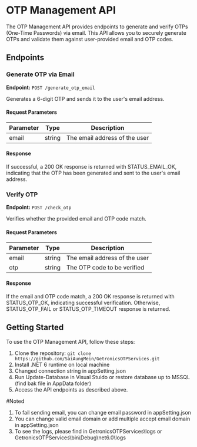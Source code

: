 # OTP Management API

The OTP Management API provides endpoints to generate and verify OTPs (One-Time Passwords) via email. This API allows you to securely generate OTPs and validate them against user-provided email and OTP codes.

## Endpoints

### Generate OTP via Email

**Endpoint:** `POST /generate_otp_email`

Generates a 6-digit OTP and sends it to the user's email address.

#### Request Parameters

| Parameter | Type   | Description                  |
| --------- | ------ | ---------------------------- |
| email     | string | The email address of the user |

#### Response

If successful, a 200 OK response is returned with STATUS_EMAIL_OK, indicating that the OTP has been generated and sent to the user's email address.

### Verify OTP

**Endpoint:** `POST /check_otp`

Verifies whether the provided email and OTP code match.

#### Request Parameters

| Parameter | Type   | Description                  |
| --------- | ------ | ---------------------------- |
| email     | string | The email address of the user |
| otp       | string | The OTP code to be verified   |

#### Response

If the email and OTP code match, a 200 OK response is returned with STATUS_OTP_OK, indicating successful verification. Otherwise, STATUS_OTP_FAIL or STATUS_OTP_TIMEOUT response is returned.

## Getting Started

To use the OTP Management API, follow these steps:

1. Clone the repository: `git clone https://github.com/SaiAungMein/GetronicsOTPServices.git`
2. Install .NET 6 runtime on local machine
3. Changed connection string in appSetting.json
4. Run Update-Database in Visual Stuido or restore database up to MSSQL (find bak file in AppData folder)
5. Access the API endpoints as described above.

#Noted
1. To fail sending email, you can change email password in appSetting.json
2. You can change valid email domain or add multiple accept email domain in appSetting.json
3. To see the logs, please find in GetronicsOTPServices\logs or GetronicsOTPServices\bin\Debug\net6.0\logs 
